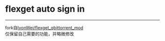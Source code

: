 # flexget auto sign in

---
fork自[IvonWei/flexget_qbittorrent_mod](https://https://github.com/IvonWei/flexget_qbittorrent_mod)  
仅保留自己需要的功能，并略微修改  
